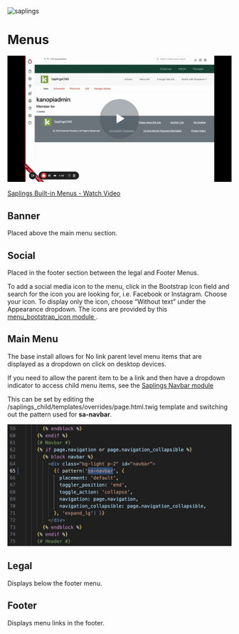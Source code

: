 ![saplings](https://github.com/kanopi/saplings/assets/5177009/a6377e32-deb2-49d8-873a-f3dd5a36fa7c)

# Menus

[<img src="assets/images/menus.gif">](https://www.loom.com/share/d0ccb3745b284b6285af1f1817813ab3)

[Saplings Built-in Menus - Watch Video](https://www.loom.com/share/d0ccb3745b284b6285af1f1817813ab3)


## Banner

Placed above the main menu section.

## Social

Placed in the footer section between the legal and Footer Menus.

To add a social media icon to the menu, click in the Bootstrap Icon field and search for the icon you are looking for, i.e. Facebook or Instagram. Choose your icon. To display only the icon, choose “Without text” under the Appearance dropdown. The icons are provided by this [menu_bootstrap_icon module ](https://www.drupal.org/project/menu_bootstrap_icon).


## Main Menu

The base install allows for No link parent level menu items that are displayed as a dropdown on click on desktop devices.

If you need to allow the parent item to be a link and then have a dropdown indicator to access child menu items, see the [Saplings Navbar module](https://github.com/kanopi/saplings_navbar)

This can be set by editing the /saplings_child/templates/overrides/page.html.twig template and switching out the pattern used for **sa-navbar**.

![alt_text](assets/images/menus-navbar-code.png "image_tooltip")


## Legal

Displays below the footer menu.


## Footer

Displays menu links in the footer.

